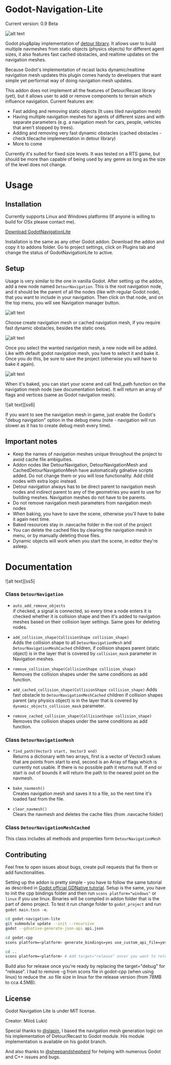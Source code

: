 # Godot-Navigation-Lite
Current version: 0.9 Beta


![alt text][main]

Godot plug&amp;play implementation of [detour library](https://github.com/recastnavigation/recastnavigation). It allows user to build multiple navmeshes from static objects (physics objects) for different agent sizes, it also features fast cached obstacles, and realtime updates on the navigation meshes.

Because Godot's implementation of recast lacks dynamic/realtime navigation mesh updates this plugin comes handy to developers that want simple yet performat way of doing navigation mesh updates.

This addon does not implement all the features of Detour/Recast library (yet), but it allows user to add or remove components to terrain which influence navigation. Current features are:

* Fast adding and removing static objects (It uses tiled navigation mesh)
* Having multiple navigation meshes for agents of different sizes and with separate parameters (e.g. a navigation mesh for cars, people, vehicles that aren't stopped by trees).  
* Adding and removing very fast dynamic obstacles (cached obstacles - check tilecache implementation in detour library) 
* More to come

Currently it's suited for fixed size levels. It was tested on a RTS game, but should be more than capable of being used by any genre as long as the size of the level does not change.

Usage
===============

## Installation
Currently supports Linux and Windows platforms (If anyone is willing to build for OSx please contact me).

[Download GodotNavigationLite](enterlinkhere)

Installation is the same as any other Godot addon.
Download the addon and copy it to addons folder. Go to project settings, click on Plugins tab and change the status of GodotNavigationLite to active.

## Setup

Usage is very similar to the one in vanilla Godot. After setting up the addon, add a new node named `DetourNavigation`. This is the root navigation node, and it should be the parent of all the nodes (like with regular Godot node), that you want to include in your navigation. Then click on that node, and on the top menu, you will see Navigation manager button.
 
![alt text][ss1]

Choose create navigation mesh or cached navigation mesh, if you require fast dynamic obstacles, besides the static ones.

![alt text][ss3]

Once you select the wanted navigation mesh, a new node will be added. Like with default godot navigation mesh, you have to select it and bake it. Once you do this, be sure to save the project (otherwise you will have to bake it again).

![alt text][ss4]

When it's baked, you can start your scene and call find_path function on the navigation mesh node (see documentation below). It will return an array of flags and vertices (same as Godot navigation mesh).


![alt text][ss6]

If you want to see the navigation mesh in game, just enable the Godot's "debug navigation" option in the debug menu (note - navigation will run slower as it has to create debug mesh every time).

## Important notes
* Keep the names of navigation meshes unique throughout the project to avoid cache file ambiguities.
* Addon nodes like DetourNavigation, DetourNavigationMesh and CachedDetourNavigationMesh have automatically gdnative scripts added. Do not change them or you will lose functionality. Add child nodes with extra logic instead.
* Detour navigation always has to be direct parent to navigation mesh nodes and indirect parent to any of the geometries you want to use for building meshes. Navigation meshes do not have to be parents.
* Do not remove navigation mesh parameters from navigation mesh nodes
* When baking, you have to save the scene, otherwise you'll have to bake it again next time.
* Baked resources stay in .navcache folder in the root of the project
* You can delete the cached files by clearing the navigation mesh in menu, or by manually deleting those files.
* Dynamic objects will work when you start the scene, in editor they're asleep.

Documentation
===============

![alt text][ss5]

### Class `DetourNavigation`
- `auto_add_remove_objects`   
if checked, a signal is connected, so every time a node enters it is checked whether it is collision shape and then it's added to navigation meshes based on their collision layer settings. Same goes for deleting nodes.
- `add_collision_shape(CollisionShape collision_shape)`   
Adds the collision shape to all `DetourNavigationMesh` and `DetourNavigationMeshCached` children, if collision shapes parent (static object) is in the layer that is covered by `collision_mask` parameter in Navigation meshes.
- `remove_collision_shape(CollisionShape collision_shape)`    
Removes the collision shapes under the same conditions as add function.

- `add_cached_collision_shape(CollisionShape collision_shape)`
Adds fast obstacle to `DetourNavigationMeshCached` children if collision shapes parent (any physics object) is in the layer that is  covered by  `dynamic_objects_collision_mask` parameter.

- `remove_cached_collision_shape(CollisionShape collision_shape)`   
Removes the collision shapes under the same conditions as add function.

### Class `DetourNavigationMesh`

- `find_path(Vector3 start, Vector3 end)`   
Returns a dictionary with two arrays, first is a vector of Vector3 values that are points from start to end, second is an Array of flags which is currently not usable. If there is no possible path it returns null. If end or start is out of bounds it will return the path to the nearest point on the navmesh.

- `bake_navmesh()`   
Creates navigation mesh and saves it to a file, so the next time it's loaded fast from the file.

- `clear_navmesh()`   
Clears the navmesh and deletes the cache files (from .navcache folder)


### Class `DetourNavigationMeshCached`
This class includes all methods and properties form `DetourNavigationMesh`



## Contributing

Feel free to open issues about bugs, create pull requests that fix them or add functionalities.

Setting up the addon is pretty simple - you have to follow the same tutorial as described in [Godot official GDNative tutorial](https://docs.godotengine.org/en/3.1/tutorials/plugins/gdnative/gdnative-cpp-example.html). Setup is the same, you have to init the cpp bindings folder and then run `scons platform="windows"` or `linux` if you use linux. Binaries will be compiled in addon folder that is the part of demo project. To test it run change folder to `godot_project` and run `godot main.tscn -e`.
```bash
cd godot-navigation-lite
git submodule update --init --recursive
godot --gdnative-generate-json-api api.json

cd godot-cpp
scons platform=<platform> generate_bindings=yes use_custom_api_file=yes custom_api_file=../api.json bits=64 target="debug"

cd ..
scons platform=<platform> # Add target="release" oncer you want to release it
```
Build also for release once you're ready by replacing the target="debug" for "release". I had to remove -g from scons file in godot-cpp (when using linux) to reduce the .so file size in linux for the release version (from 78MB to cca 4.5MB).


## License

Godot Navigation Lite is under MIT license. 

Creator: Miloš Lukić

Special thanks to [@slapin](https://github.com/slapin), I based the navigation mesh generation logic on his implementation of Detour/Recast to Godot module. His module implementation is available on his godot branch.

And also thanks to [@sheepandshepherd](https://github.com/sheepandshepherd) for helping with numerous Godot and C++ issues and bugs.


[ss1]: https://github.com/MilosLukic/Godot-Navigation-Lite/blob/master/documentation_assets/ss1.png "Logo Title Text 2"

[ss3]: https://github.com/MilosLukic/Godot-Navigation-Lite/blob/master/documentation_assets/ss3.png "Logo Title Text 2"

[ss4]: https://github.com/MilosLukic/Godot-Navigation-Lite/blob/master/documentation_assets/ss4.png "Logo Title Text 2"

[main]: https://imgflip.com/gif/3vcsox.gif